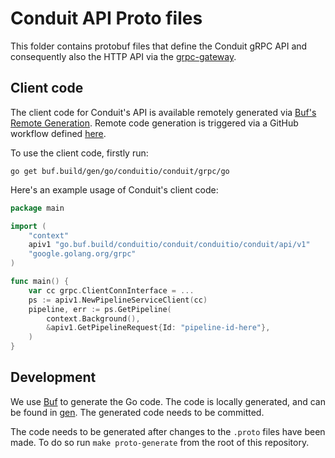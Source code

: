 # Conduit API Proto files

This folder contains protobuf files that define the Conduit gRPC API and
consequently also the HTTP API via
the [grpc-gateway](https://github.com/grpc-ecosystem/grpc-gateway).

## Client code

The client code for Conduit's API is available remotely generated via
[Buf's Remote Generation](https://docs.buf.build/bsr/remote-generation/overview). Remote code generation is triggered
via a GitHub workflow defined [here](/.github/workflows/buf.yml).

To use the client code, firstly run:

```shell
go get buf.build/gen/go/conduitio/conduit/grpc/go
```

Here's an example usage of Conduit's client code:

```go
package main

import (
	"context"
	apiv1 "go.buf.build/conduitio/conduit/conduitio/conduit/api/v1"
	"google.golang.org/grpc"
)

func main() {
	var cc grpc.ClientConnInterface = ...
	ps := apiv1.NewPipelineServiceClient(cc)
	pipeline, err := ps.GetPipeline(
		context.Background(),
		&apiv1.GetPipelineRequest{Id: "pipeline-id-here"},
	)
}

```

## Development

We use [Buf](https://buf.build/) to generate the Go code. The code is locally generated,
and can be found in [gen](/proto/gen). The generated code needs to be committed.

The code needs to be generated after changes to the `.proto` files have been made. To do
so run `make proto-generate` from the root of this repository.
